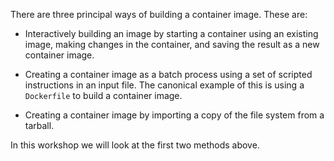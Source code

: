 There are three principal ways of building a container image. These are:

* Interactively building an image by starting a container using an existing image, making changes in the container, and saving the result as a new container image.

* Creating a container image as a batch process using a set of scripted instructions in an input file. The canonical example of this is using a `Dockerfile` to build a container image.

* Creating a container image by importing a copy of the file system from a tarball.

In this workshop we will look at the first two methods above.
